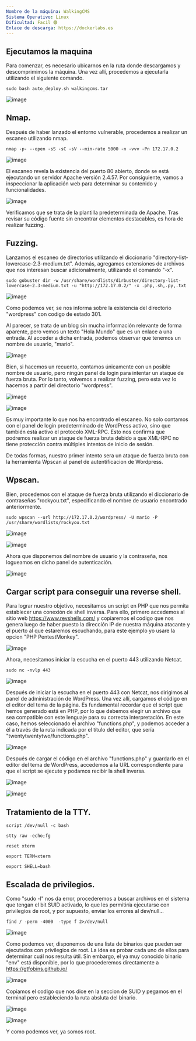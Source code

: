 ```yaml
---
Nombre de la máquina: WalkingCMS
Sistema Operativo: Linux
Dificultad: Facil 🟢
Enlace de descarga: https://dockerlabs.es
---
```


## Ejecutamos la maquina

Para comenzar, es necesario ubicarnos en la ruta donde descargamos y descomprimimos la máquina. Una vez allí, procedemos a ejecutarla utilizando el siguiente comando.

```
sudo bash auto_deploy.sh walkingcms.tar
```

![image](https://github.com/Cesmendaro/dockerlabs-vacaciones/assets/153618246/0f57257c-8dd6-4a89-acac-94073fb9fe82)


## Nmap.

Después de haber lanzado el entorno vulnerable, procedemos a realizar un escaneo utilizando nmap.

```
nmap -p- --open -sS -sC -sV --min-rate 5000 -n -vvv -Pn 172.17.0.2
```

![image](https://github.com/Cesmendaro/dockerlabs-vacaciones/assets/153618246/4590fff3-e38a-455e-9f36-5398b72d261f)


El escaneo revela la existencia del puerto 80 abierto, donde se está ejecutando un servidor Apache versión 2.4.57. Por consiguiente, vamos a inspeccionar la aplicación web para determinar su contenido y funcionalidades.

![image](https://github.com/Cesmendaro/dockerlabs-vacaciones/assets/153618246/5edfbc09-1ed0-41ce-8472-f04bb8b9887a)


Verificamos que se trata de la plantilla predeterminada de Apache. Tras revisar su código fuente sin encontrar elementos destacables, es hora de realizar fuzzing.

## Fuzzing.

Lanzamos el escaneo de directorios utilizando el diccionario "directory-list-lowercase-2.3-medium.txt". Además, agregamos extensiones de archivos que nos interesan buscar adicionalmente, utilizando el comando "-x".

```
sudo gobuster dir -w /usr/share/wordlists/dirbuster/directory-list-lowercase-2.3-medium.txt -u "http://172.17.0.2/" -x .php,.sh,.py,.txt
```

![image](https://github.com/Cesmendaro/dockerlabs-vacaciones/assets/153618246/7e2b2e6a-0827-40ba-9883-a95d8b825185)


Como podemos ver, se nos informa sobre la existencia del directorio "wordpress" con codigo de estado 301.

Al parecer, se trata de un blog sin mucha información relevante de forma aparente, pero vemos un texto "Hola Mundo" que es un enlace a una entrada. Al acceder a dicha entrada, podemos observar que tenemos un nombre de usuario, "mario".

![image](https://github.com/Cesmendaro/dockerlabs-vacaciones/assets/153618246/8a8f2a8c-6682-4b05-b248-af630282581b)

Bien, si hacemos un recuento, contamos únicamente con un posible nombre de usuario, pero ningún panel de login para intentar un ataque de fuerza bruta. Por lo tanto, volvemos a realizar fuzzing, pero esta vez lo hacemos a partir del directorio "wordpress".

![image](https://github.com/Cesmendaro/dockerlabs-vacaciones/assets/153618246/5d0e16a5-4bb7-41e3-a357-818c34756168)

![image](https://github.com/Cesmendaro/dockerlabs-vacaciones/assets/153618246/bba021cc-d93e-4508-9295-c960a05356b6)

Es muy importante lo que nos ha encontrado el escaneo. No solo contamos con el panel de login predeterminado de WordPress activo, sino que también está activo el protocolo XML-RPC. Esto nos confirma que podremos realizar un ataque de fuerza bruta debido a que XML-RPC no tiene protección contra múltiples intentos de inicio de sesión.

De todas formas, nuestro primer intento sera un ataque de fuerza bruta con la herramienta Wpscan al panel de autentificacion de Wordpress.

## Wpscan.

Bien, procedemos con el ataque de fuerza bruta utilizando el diccionario de contraseñas "rockyou.txt", especificando el nombre de usuario encontrado anteriormente.

```
sudo wpscan --url http://172.17.0.2/wordpress/ -U mario -P /usr/share/wordlists/rockyou.txt
```

![image](https://github.com/Cesmendaro/dockerlabs-vacaciones/assets/153618246/456d83db-2529-4606-85b4-3a4b4b6ceb7a)

![image](https://github.com/Cesmendaro/dockerlabs-vacaciones/assets/153618246/94c4ef3c-5dc7-4ba9-8925-28bab604fa22)

Ahora que disponemos del nombre de usuario y la contraseña, nos logueamos en dicho panel de autenticación.

![image](https://github.com/Cesmendaro/dockerlabs-vacaciones/assets/153618246/9a41173f-b897-4dfa-8ea9-a8a4ed013b64)

## Cargar script para conseguir una reverse shell.

Para lograr nuestro objetivo, necesitamos un script en PHP que nos permita establecer una conexión de shell inversa. Para ello, primero accedemos al sitio web https://www.revshells.com/ y copiaremos el codigo que nos genera luego de haber puesto la dirección IP de nuestra máquina atacante y el puerto al que estaremos escuchando, para este ejemplo yo usare la opcion "PHP PentestMonkey".

![image](https://github.com/Cesmendaro/dockerlabs-vacaciones/assets/153618246/aa99d5f1-3d04-4f18-9c92-983a8db862c8)

Ahora, necesitamos iniciar la escucha en el puerto 443 utilizando Netcat.

```
sudo nc -nvlp 443
```

![image](https://github.com/Cesmendaro/dockerlabs-vacaciones/assets/153618246/0092e71e-4424-4b95-af1e-5f50ad89729d)

Después de iniciar la escucha en el puerto 443 con Netcat, nos dirigimos al panel de administración de WordPress. Una vez allí, cargamos el código en el editor del tema de la página. Es fundamental recordar que el script que hemos generado está en PHP, por lo que debemos elegir un archivo que sea compatible con este lenguaje para su correcta interpretación. En este caso, hemos seleccionado el archivo "functions.php", y podemos acceder a él a través de la ruta indicada por el título del editor, que sería "twentytwentytwo/functions.php".

![image](https://github.com/Cesmendaro/dockerlabs-vacaciones/assets/153618246/63d97991-daac-4976-a7c4-069e72d763ef)

Después de cargar el código en el archivo "functions.php" y guardarlo en el editor del tema de WordPress, accedemos a la URL correspondiente para que el script se ejecute y podamos recibir la shell inversa.

![image](https://github.com/Cesmendaro/dockerlabs-vacaciones/assets/153618246/9d9bf9c9-88f5-40e5-975f-961b86d0ae22)


![image](https://github.com/Cesmendaro/dockerlabs-vacaciones/assets/153618246/f926f014-81bc-40fb-a7c5-339f2885fbf5)


## Tratamiento de la TTY.

```
script /dev/null -c bash
```
```
stty raw -echo;fg
```
```
reset xterm
```
```
export TERM=xterm
```
```
export SHELL=bash
```

## Escalada de privilegios.

Como "sudo -l" nos da error, procederemos a buscar archivos en el sistema que tengan el bit SUID activado, lo que les permitiría ejecutarse con privilegios de root, y por supuesto, enviar los errores al dev/null...

```
find / -perm -4000  -type f 2>/dev/null
```

![image](https://github.com/Cesmendaro/dockerlabs-vacaciones/assets/153618246/889c22f9-d42b-497a-97d8-5eb1caca3540)

Como podemos ver, disponemos de una lista de binarios que pueden ser ejecutados con privilegios de root. La idea es probar cada uno de ellos para determinar cuál nos resulta útil. Sin embargo, el ya muy conocido binario "env" está disponible, por lo que procederemos directamente a https://gtfobins.github.io/

![image](https://github.com/Cesmendaro/dockerlabs-vacaciones/assets/153618246/eec695f8-f6c4-41ec-bf83-c80a51ad1dc4)

Copiamos el codigo que nos dice en la seccion de SUID y pegamos en el terminal pero estableciendo la ruta absluta del binario.

![image](https://github.com/Cesmendaro/dockerlabs-vacaciones/assets/153618246/f082b4a9-731c-4617-94b5-6137aaaee3f0)

![image](https://github.com/Cesmendaro/dockerlabs-vacaciones/assets/153618246/aeabde0f-4792-452f-823a-eaf698de0de1)

Y como podemos ver, ya somos root.





